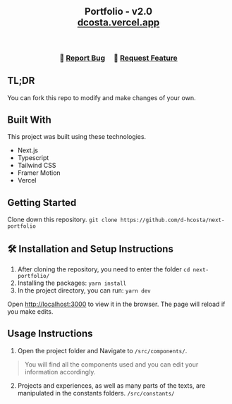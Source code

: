 <h2 align="center">
  Portfolio - v2.0<br/>
  <a href="https://dcosta.vercel.app/" target="_blank">dcosta.vercel.app</a>
</h2>

<br/>

<h3 align="center">
    🔹
    <a href="https://github.com/d-hcosta/next-portfolio/issues">Report Bug</a> &nbsp; &nbsp;
    🔹
    <a href="https://github.com/d-hcosta/next-portfolio/issues">Request Feature</a>
</h3>

## TL;DR

You can fork this repo to modify and make changes of your own.

## Built With

This project was built using these technologies.

- Next.js
- Typescript
- Tailwind CSS
- Framer Motion
- Vercel

## Getting Started

Clone down this repository. `git clone https://github.com/d-hcosta/next-portfolio` 

## 🛠 Installation and Setup Instructions

1. After cloning the repository, you need to enter the folder `cd next-portfolio/`
2. Installing the packages: `yarn install`
3. In the project directory, you can run: `yarn dev`

Open [http://localhost:3000](http://localhost:3000) to view it in the browser.
The page will reload if you make edits.

## Usage Instructions

1. Open the project folder and Navigate to `/src/components/`. <br/>
> You will find all the components used and you can edit your information accordingly.
2. Projects and experiences, as well as many parts of the texts, are manipulated in the constants folders. `/src/constants/`
